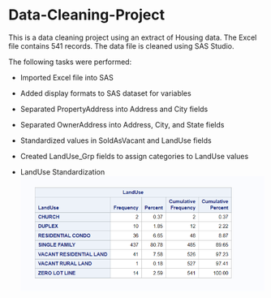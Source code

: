 # Data-Cleaning-Project

This is a data cleaning project using an extract of Housing data. The Excel file contains 541 records. The data file is cleaned using SAS Studio.

The following tasks were performed:
- Imported Excel file into SAS
- Added display formats to SAS dataset for variables
- Separated PropertyAddress into Address and City fields
- Separated OwnerAddress into Address, City, and State fields
- Standardized values in SoldAsVacant and LandUse fields
- Created LandUse_Grp fields to assign categories to LandUse values 

 - LandUse Standardization
 ![](https://github.com/Sarah269/Data-Cleaning-Project/blob/main/LandUse%20Standardization.png) 
